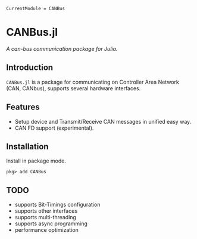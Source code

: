 ```@meta
CurrentModule = CANBus
```

# CANBus.jl

*A can-bus communication package for Julia.*

## Introduction

`CANBus.jl` is a package for communicating on Controller Area Network (CAN, CANbus), supports several hardware interfaces.

## Features

* Setup device and Transmit/Receive CAN messages in unified easy way.
* CAN FD support (experimental).

## Installation
Install in package mode.

```julia-repl
pkg> add CANBus
```

## TODO

* supports Bit-Timings configuration
* supports other interfaces
* supports multi-threading
* supports async programming
* performance optimization